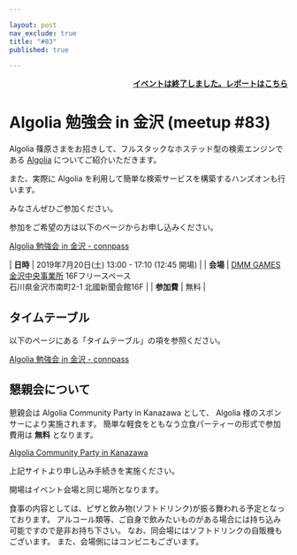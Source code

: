 ```yaml
---

layout: post
nav_exclude: true
title: "#83"
published: true

---
```


<div style="text-align: right;"><a href="./report"><strong>イベントは終了しました。レポートはこちら</strong></a></div>

# Algolia 勉強会 in 金沢 (meetup #83)

Algolia 篠原さまをお招きして、フルスタックなホステッド型の検索エンジンである [Algolia](https://www.algolia.com/) についてご紹介いただきます。

また、実際に Algolia を利用して簡単な検索サービスを構築するハンズオンも行います。

みなさんぜひご参加ください。

参加をご希望の方は以下のページからお申し込みください。

[Algolia 勉強会 in 金沢 \- connpass](https://connpass.com/event/135409/)

| **日時**   | 2019年7月20日(土) 13:00 - 17:10 (12:45 開場) |
| **会場**   | [DMM GAMES 金沢中央事業所](https://dmm-corp.com/company/labo/) 16Fフリースペース<br>石川県金沢市南町2-1 北國新聞会館16F |
| **参加費** | 無料 |

## タイムテーブル

以下のページにある「タイムテーブル」の項を参照ください。

[Algolia 勉強会 in 金沢 \- connpass](https://connpass.com/event/135409/)

## 懇親会について

懇親会は Algolia Community Party in Kanazawa として、 Algolia 様のスポンサーにより実施されます。
簡単な軽食をともなう立食パーティーの形式で参加費用は **無料** となります。

[Algolia Community Party in Kanazawa](https://www.eventbrite.com/e/algolia-community-party-in-kanazawa-tickets-63416923726)

上記サイトより申し込み手続きを実施ください。

開場はイベント会場と同じ場所となります。

食事の内容としては、ピザと飲み物(ソフトドリンク)が振る舞われる予定となっております。
アルコール類等、ご自身で飲みたいものがある場合には持ち込み可能ですので是非お持ち下さい。
なお、同会場にはソフトドリンクの自販機もございます。
また、会場側にはコンビニもございます。

